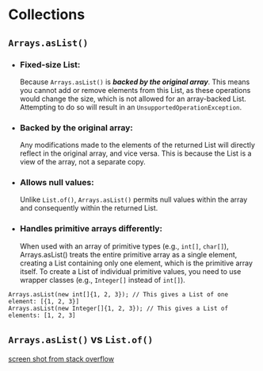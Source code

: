 # Collections

## `Arrays.asList()`
- ### Fixed-size List:
    Because `Arrays.asList()` is 
***backed by the original array***. This means you cannot add or remove elements from this List, 
as these operations would change the size, which is not allowed for an array-backed List. 
Attempting to do so will result in an `UnsupportedOperationException`.
 
- ### Backed by the original array:
    Any modifications made to the elements of the returned List will directly reflect in 
the original array, and vice versa. This is because the List is a view of the array, not a separate copy.

- ### Allows null values:
    Unlike `List.of()`, `Arrays.asList()` permits null values within the array and consequently 
within the returned List.

- ### Handles primitive arrays differently:
    When used with an array of primitive types (e.g., `int[]`, `char[]`), Arrays.asList() treats 
the entire primitive array as a single element, creating a List containing only one element, 
which is the primitive array itself. To create a List of individual primitive values, you need 
to use wrapper classes (e.g., `Integer[]` instead of `int[]`).
```
Arrays.asList(new int[]{1, 2, 3}); // This gives a List of one element: [{1, 2, 3}]
Arrays.asList(new Integer[]{1, 2, 3}); // This gives a List of elements: [1, 2, 3]
```

## `Arrays.asList()` vs `List.of()`
[screen shot from stack overflow](images/arrays_aslist_vs_list_of.jpg)